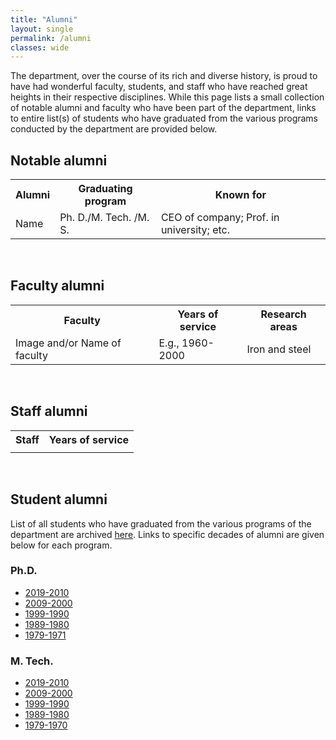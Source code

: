 ```yaml
---
title: "Alumni"
layout: single
permalink: /alumni
classes: wide
---
```

<p>
The department, over the course of its rich and diverse history, is proud to have had wonderful faculty, students, and staff who have reached great heights in their respective disciplines. While this page lists a small collection of notable alumni and faculty who have been part of the department, links to entire list(s) of students who have graduated from the various programs conducted by the department are provided below. 
</p>

## Notable alumni
<table>
<tbody>
<tr>
<th>Alumni</th>
<th>Graduating program</th>
<th>Known for</th>
</tr>
<tr>
<td>Name</td>
<td>Ph. D./M. Tech. /M. S. </td>
<td>CEO of company; Prof. in university; etc.</td>
</tr>
</tbody>
</table>
<br>

## Faculty alumni
<table>
<tbody>
<tr>
<th>Faculty</th>
<th>Years of service</th>
<th>Research areas</th>
</tr>
<tr>
<td>Image and/or Name of faculty</td>
<td>E.g., 1960-2000</td>
<td>Iron and steel</td>
</tr>
</tbody>
</table>
<br>

## Staff alumni
<table>
<tbody>
<tr>
<th>Staff</th>
<th>Years of service</th>
</tr>
<tr>
<td></td>
<td></td>
</tr>
</tbody>
</table>
<br>

## Student alumni
List of all students who have graduated from the various programs of the department are archived <a href="{{ site.baseurl }}/alumni-archive">here</a>. Links to specific decades of alumni are given below for each program.

### Ph.D.
<ul>
<li><a href="{{ site.baseurl }}/alumni-archive#2019-2010">2019-2010</a></li>
<li><a href="{{ site.baseurl }}/alumni-archive#2009-2000">2009-2000</a></li>
<li><a href="{{ site.baseurl }}/alumni-archive#1999-1990">1999-1990</a></li>
<li><a href="{{ site.baseurl }}/alumni-archive#1989-1980">1989-1980</a></li>
<li><a href="{{ site.baseurl }}/alumni-archive#1979-1971">1979-1971</a></li>
</ul>

### M. Tech.
<ul>
<li><a href="{{ site.baseurl }}/alumni-archive#2019-2010-1">2019-2010</a></li>
<li><a href="{{ site.baseurl }}/alumni-archive#2009-2000-1">2009-2000</a></li>
<li><a href="{{ site.baseurl }}/alumni-archive#1999-1990-1">1999-1990</a></li>
<li><a href="{{ site.baseurl }}/alumni-archive#1989-1980-1">1989-1980</a></li>
<li><a href="{{ site.baseurl }}/alumni-archive#1979-1971-1">1979-1970</a></li>
</ul>
